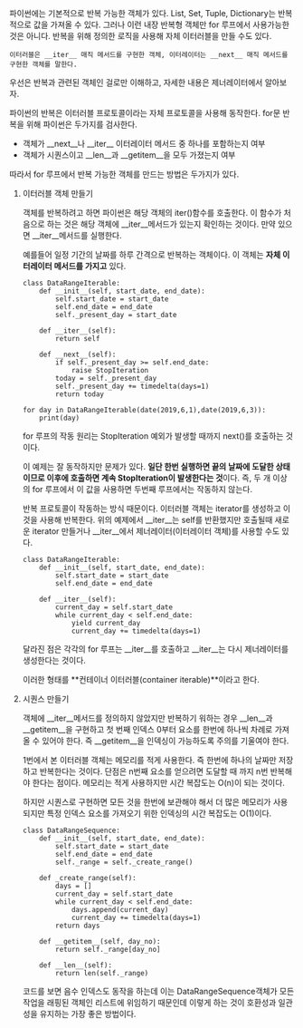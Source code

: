 파이썬에는 기본적으로 반복 가능한 객체가 있다. List, Set, Tuple, Dictionary는 반복적으로 값을 가져올 수 있다. 그러나 이런 내장 반복형 객체만 for 루프에서 사용가능한 것은 아니다. 반복을 위해 정의한 로직을 사용해 자체 이터러블을 만들 수도 있다.

```
이터러블은 __iter__ 매직 메서드를 구현한 객체, 이터레이터는 __next__ 매직 메서드를 구현한 객체를 말한다.
```

우선은 반복과 관련된 객체인 걸로만 이해하고, 자세한 내용은 제너레이터에서 알아보자.

파이썬의 반복은 이터러블 프로토콜이라는 자체 프로토콜을 사용해 동작한다. for문 반복을 위해 파이썬은 두가지를 검사한다. 

* 객체가 \_\_next\_\_나 \_\_iter\_\_ 이터레이터 메서드 중 하나를 포함하는지 여부
* 객체가 시퀀스이고 \_\_len\_\_과 \_\_getitem\_\_을 모두 가졌는지 여부

따라서 for 루프에서 반복 가능한 객체를 만드는 방법은 두가지가 있다.



1. 이터러블 객체 만들기

   객체를 반복하려고 하면 파이썬은 해당 객체의 iter()함수를 호출한다. 이 함수가 처음으로 하는 것은 해당 객체에 \_\_iter\_\_메서드가 있는지 확인하는 것이다. 만약 있으면 _\_iter\_\_메서드를 실행한다.

   예를들어 일정 기간의 날짜를 하루 간격으로 반복하는 객체이다. 이 객체는 **자체 이터레이터 메서드를 가지고** 있다.

   ```
   class DataRangeIterable:
       def __init__(self, start_date, end_date):
           self.start_date = start_date
           self.end_date = end_date
           self._present_day = start_date
       
       def __iter__(self):
           return self
       
       def __next__(self):
           if self._present_day >= self.end_date:
               raise StopIteration
           today = self._present_day
           self._present_day += timedelta(days=1)
           return today
   ```

   ```
   for day in DataRangeIterable(date(2019,6,1),date(2019,6,3)):
       print(day)
   ```

   for 루프의 작동 원리는 StopIteration 예외가 발생할 때까지 next()를 호출하는 것이다.

   이 예제는 잘 동작하지만 문제가 있다. **일단 한번 실행하면 끝의 날짜에 도달한 상태이므로 이후에 호출하면 계속 StopIteration이 발생한다는 것**이다. 즉, 두 개 이상의 for 루프에서 이 값을 사용하면 두번째 루프에서는 작동하지 않는다.

   반복 프로토콜이 작동하는 방식 때문이다. 이터러블 객체는 iterator를 생성하고 이것을 사용해 반복한다. 위의 예제에서 \_\_iter\_\_는 self를 반환했지만 호출될때 새로운 iterator 만들거나 _\_iter\_\_에서 제너레이터(이터레이터 객체)를 사용할 수도 있다.

   ```
   class DataRangeIterable:
       def __init__(self, start_date, end_date):
           self.start_date = start_date
           self.end_date = end_date
       
       def __iter__(self):
           current_day = self.start_date
           while current_day < self.end_date:
               yield current_day
               current_day += timedelta(days=1)
   ```

   달라진 점은 각각의 for 루프는 _\_iter\_\_를 호출하고 _\_iter\_\_는 다시 제너레이터를 생성한다는 것이다. 

   이러한 형태를 **컨테이너 이터러블(container iterable)**이라고 한다.

   

2. 시퀀스 만들기

   객체에 _\_iter\_\_메서드를 정의하지 않았지만 반복하기 워하는 경우 _\_len\_\_과 \_\_getitem\_\_을 구현하고 첫 번째 인덱스 0부터 요소를 한번에 하나씩 차례로 가져올 수 있어야 한다. 즉 _\_getitem\_\_을 인덱싱이 가능하도록 주의를 기울여야 한다.

   1번에서 본 이터러블 객체는 메모리를 적게 사용한다. 즉 한번에 하나의 날짜만 저장하고 반복한다는 것이다. 단점은 n번째 요소를 얻으려면 도달할 때 까지 n번 반복해야 한다는 점이다. 메모리는 적게 사용하지만 시간 복잡도는 O(n)이 되는 것이다.

   하지만 시퀀스로 구현하면 모든 것을 한번에 보관해야 해서 더 많은 메모리가 사용되지만 특정 인덱스 요소를 가져오기 위한 인덱싱의 시간 복잡도는 O(1)이다. 

   ```
   class DataRangeSequence:
       def __init__(self, start_date, end_date):
           self.start_date = start_date
           self.end_date = end_date
           self._range = self._create_range()
           
       def _create_range(self):
           days = []
           current_day = self.start_date
           while current_day < self.end_date:
               days.append(current_day)
               current_day += timedelta(days=1)
           return days
       
       def __getitem__(self, day_no):
           return self._range[day_no]
           
       def __len__(self):
           return len(self._range)
   ```

   코드를 보면 음수 인덱스도 동작을 하는데 이는 DataRangeSequence객체가 모든 작업을 래핑된 객체인 리스트에 위임하기 때문인데 이렇게 하는 것이 호환성과 일관성을 유지하는 가장 좋은 방법이다.